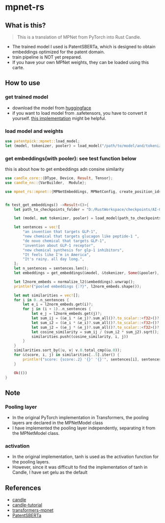 # mpnet-rs
## What is this?
> This is a translation of MPNet from PyTorch into Rust Candle.
- The trained model I used is PatentSBERTa, which is designed to obtain embeddings optimized for the patent domain. 
- train pipeline is NOT yet prepared.
- If you have your own MPNet weights, they can be loaded using this carte.
## How to use
### get trained model
- download the model from [huggingface](https://huggingface.co/AI-Growth-Lab/PatentSBERTa)
- if you want to load model from .safetensors, you have to convert it yourself.
[this implementation](https://gist.github.com/epicfilemcnulty/1f55fd96b08f8d4d6693293e37b4c55e) might be helpful.
### load model and weights
```rust
use patentpick::mpnet::load_model;
let (model, tokenizer, pooler) = load_model("/path/to/model/and/tokenizer").unwrap();
```
### get embeddings(with pooler): see test function below
this is about how to get embeddings adn consine similarity 
```rust
use candle_core::{DType, Device, Result, Tensor};
use candle_nn::{VarBuilder,  Module};

use mpnet_rs::mpnet::{MPNetEmbeddings, MPNetConfig, create_position_ids_from_input_ids, cumsum, load_model, get_embeddings, normalize_l2, PoolingConfig, MPNetPooler};


fn test_get_embeddings() ->Result<()>{
    let path_to_checkpoints_folder = "D:/RustWorkspace/checkpoints/AI-Growth-Lab_PatentSBERTa".to_string();

    let (model, mut tokenizer, pooler) = load_model(path_to_checkpoints_folder).unwrap();

    let sentences = vec![
        "an invention that targets GLP-1",
        "new chemical that targets glucagon like peptide-1 ",
        "de novo chemical that targets GLP-1",
        "invention about GLP-1 receptor",
        "new chemical synthesis for glp-1 inhibitors",
        "It feels like I'm in America",
        "It's rainy. all day long.",
    ];
    let n_sentences = sentences.len();
    let embeddings = get_embeddings(&model, &tokenizer, Some(&pooler), &sentences).unwrap();

    let l2norm_embeds = normalize_l2(&embeddings).unwrap();
    println!("pooled embeddings {:?}", l2norm_embeds.shape());

    let mut similarities = vec![];
    for i in 0..n_sentences {
        let e_i = l2norm_embeds.get(i)?;
        for j in (i + 1)..n_sentences {
            let e_j = l2norm_embeds.get(j)?;
            let sum_ij = (&e_i * &e_j)?.sum_all()?.to_scalar::<f32>()?;
            let sum_i2 = (&e_i * &e_i)?.sum_all()?.to_scalar::<f32>()?;
            let sum_j2 = (&e_j * &e_j)?.sum_all()?.to_scalar::<f32>()?;
            let cosine_similarity = sum_ij / (sum_i2 * sum_j2).sqrt();
            similarities.push((cosine_similarity, i, j))
        }
    }
    similarities.sort_by(|u, v| v.0.total_cmp(&u.0));
    for &(score, i, j) in similarities[..5].iter() {
        println!("score: {score:.2} '{}' '{}'", sentences[i], sentences[j])
    }

    Ok(())
}
```

## Note
### Pooling layer
- In the original PyTorch implementation in Transformers, the pooling layers are declared in the MPNetModel class
- I have implemented the pooling layer independently, separating it from the MPNetModel class.
### activation
- In the original implementation, tanh is used as the activation function for the pooling layers. 
- However, since it was difficult to find the implementation of tanh in Candle, I have set gelu as the default
## References
- [candle](https://github.com/huggingface/candle)
- [candle-tutorial](https://github.com/ToluClassics/candle-tutorial?tab=readme-ov-file)
- [transformers-mpnet](https://github.com/huggingface/transformers/blob/v4.37.2/src/transformers/models/mpnet/modeling_mpnet.py)
- [PatentSBERTa](https://github.com/AI-Growth-Lab/PatentSBERTa)